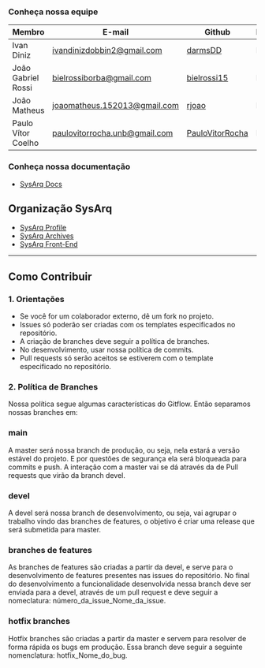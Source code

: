 
### Conheça nossa equipe

| Membro | E-mail | Github | Papel |Matricula|
|-------------------------------|--------------------------|----------------------------------|----------------------|------------|
| Ivan Diniz | ivandinizdobbin2@gmail.com	| [darmsDD](https://github.com/darmsDD) | EPS |17/0013278|
| João Gabriel Rossi	| bielrossiborba@gmail.com	| [bielrossi15](https://github.com/bielrossi15) | EPS|17/0013693|
| João Matheus	| joaomatheus.152013@gmail.com	| [rjoao](https://github.com/rjoao) | EPS |17/0013812|
| Paulo Vítor Coelho	| paulovitorrocha.unb@gmail.com	| [PauloVitorRocha](https://github.com/PauloVitorRocha) | EPS |17/0062465|

### Conheça nossa documentação
* [SysArq Docs](https://fga-eps-mds.github.io/2021.1-PC-GO1/)

## Organização SysArq
* [SysArq Profile](https://github.com/fga-eps-mds/2021.1-PC-GO1-Profile)
* [SysArq Archives](https://github.com/fga-eps-mds/2021.1-PC-GO1-Archives)
* [SysArq Front-End](https://github.com/fga-eps-mds/2021.1-PC-GO1-Frontend)

---

## Como Contribuir
### 1. Orientações
* Se você for um colaborador externo, dê um fork no projeto.
* Issues só poderão ser criadas com os templates especificados no repositório.
* A criação de branches deve seguir a política de branches.
* No desenvolvimento, usar nossa política de commits.
* Pull requests só serão aceitos se estiverem com o template especificado no repositório.

### 2. Política de Branches
Nossa política segue algumas características do Gitflow. Então separamos nossas branches em:

### **main**
A master será nossa branch de produção, ou seja, nela estará a versão estável do projeto. E por questões de segurança ela será bloqueada para commits e push. A interação com a master vai se dá através da de Pull requests que virão da branch devel.

### **devel**
A devel será nossa branch de desenvolvimento, ou seja, vai agrupar o trabalho vindo das branches de features, o objetivo é criar uma release que será submetida para master.

### **branches de features**
As branches de features são criadas a partir da devel, e serve para o desenvolvimento de features presentes nas issues do repositório. No final do desenvolvimento a funcionalidade desenvolvida nessa branch deve ser enviada para a devel, através de um pull request e deve seguir a nomeclatura: número_da_issue_Nome_da_issue.

### **hotfix branches**
Hotfix branches são criadas a partir da master e servem para resolver de forma rápida os bugs em produção. Essa branch deve seguir a seguinte nomenclatura: hotfix_Nome_do_bug.
